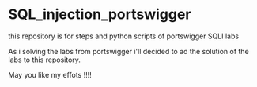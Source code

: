 # SQL_injection_portswigger
this repository is for steps and python scripts of portswigger SQLI labs

As i solving the labs from portswigger i'll decided to ad the solution of the labs to this repository.

May you like my effots !!!!
